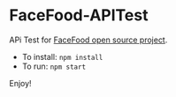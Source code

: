 # FaceFood-APITest

APi Test for <a href="https://github.com/MichelFigueira/FaceFood">FaceFood open source project</a>.

- To install: `npm install` </br>
- To run: `npm start`

Enjoy!

